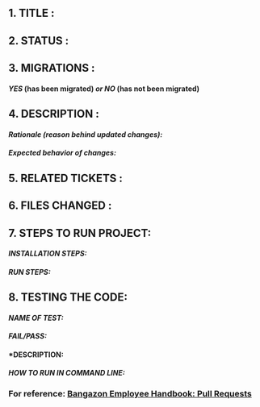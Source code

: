 ## 1. TITLE :


## 2. STATUS :


## 3. MIGRATIONS :
#### ***YES*** (has been migrated) *or* ***NO*** (has not been migrated)


## 4. DESCRIPTION :
#### ***Rationale*** *(reason behind updated changes):*
#### ***Expected behavior of changes:***


## 5. RELATED TICKETS :



## 6. FILES CHANGED :



## 7. STEPS TO RUN PROJECT:

#### ***INSTALLATION STEPS:***

#### ***RUN STEPS:***

    
## 8. TESTING THE CODE:


#### ***NAME OF TEST:***

#### ***FAIL/PASS:***

#### ***DESCRIPTION:** 

#### ***HOW TO RUN IN COMMAND LINE:***



### For reference: [Bangazon Employee Handbook: Pull Requests](https://github.com/nashville-software-school/bangazon-llc/blob/master/EMPLOYEE_HANDBOOK.md)
